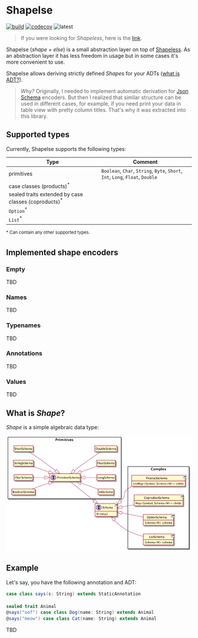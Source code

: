 # Shapelse

[![build](https://img.shields.io/github/workflow/status/wlad031/shapelse/Scala%20CI?label=build&logo=GitHub&style=flat-square)](https://github.com/wlad031/shapelse/actions)
[![codecov](https://img.shields.io/codecov/c/github/wlad031/shapelse?label=codecov&logo=Codecov&style=flat-square)](https://codecov.io/gh/wlad031/shapelse)
![latest](https://img.shields.io/github/v/tag/wlad031/shapelse?label=latest&style=flat-square)

> If you were looking for *Shapeless*, here is the [link](https://github.com/milessabin/shapeless).

Shapelse (_shape_ + _else_) is a small abstraction layer on top of [Shapeless](https://github.com/milessabin/shapeless).
As an abstraction layer it has less freedom in usage but in some cases it's more convenient to use.

Shapelse allows deriving strictly defined *Shape*s for your
ADTs ([what is ADT?](https://alvinalexander.com/scala/fp-book/algebraic-data-types-adts-in-scala/)).

> *Why?* Originally, I needed to implement automatic derivation for [Json Schema](https://json-schema.org/) encoders. But then I realized that similar structure can be used in different cases, for example, if you need print your data in table view with pretty column titles. That's why it was extracted into this library.

## Supported types

Currently, Shapelse supports the following types:

| Type | Comment |
|------|---------|
| primitives | `Boolean`, `Char`, `String`, `Byte`, `Short`, `Int`, `Long`, `Float`, `Double`  | 
| case classes (products)<sup>*</sup> | |
| sealed traits extended by case classes (coproducts)<sup>*</sup> | |
| `Option`<sup>*</sup> | |
| `List`<sup>*</sup> | |

<sup>* Can contain any other supported types.</sup>

## Implemented shape encoders

### Empty

TBD

### Names

TBD

### Typenames

TBD

### Annotations

TBD

### Values

TBD

## What is *Shape*?

*Shape* is a simple algebraic data type:

![shape](/docs/images/shape-adt.png?raw=true)


## Example

Let's say, you have the following annotation and ADT:

```scala
case class says(s: String) extends StaticAnnotation

sealed trait Animal
@says("oof") case class Dog(name: String) extends Animal
@says("meow") case class Cat(name: String) extends Animal
```

TBD
